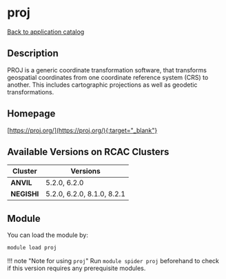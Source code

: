 # proj

[Back to application catalog](../app_catalog.md)

## Description

PROJ is a generic coordinate transformation software, that transforms geospatial coordinates from one coordinate reference system (CRS) to another. This includes cartographic projections as well as geodetic transformations.

## Homepage

[https://proj.org/](https://proj.org/){:target="_blank"}

## Available Versions on RCAC Clusters

|Cluster|Versions|
|---|---|
**ANVIL**|5.2.0, 6.2.0
**NEGISHI**|5.2.0, 6.2.0, 8.1.0, 8.2.1

## Module

You can load the module by:

```bash
module load proj
```

!!! note "Note for using `proj`"
    Run `module spider proj` beforehand to check if this version requires any prerequisite modules.
